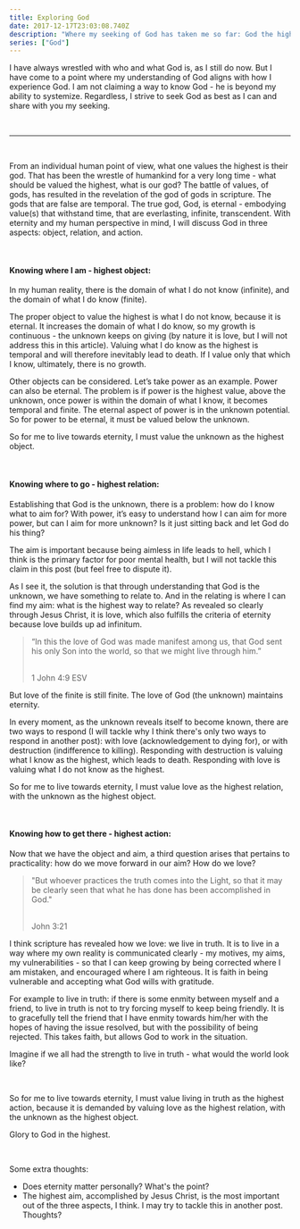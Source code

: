 ```yaml
---
title: Exploring God
date: 2017-12-17T23:03:08.740Z
description: "Where my seeking of God has taken me so far: God the highest as object, relation and action."
series: ["God"]
---
```


I have always wrestled with who and what God is, as I still do now. But I have come to a point where my understanding of God aligns with how I experience God. I am not claiming a way to know God - he is beyond my ability to systemize. Regardless, I strive to seek God as best as I can and share with you my seeking.

<br>

---

<br>

From an individual human point of view, what one values the highest is their god. That has been the wrestle of humankind for a very long time - what should be valued the highest, what is our god? The battle of values, of gods, has resulted in the revelation of the god of gods in scripture. The gods that are false are temporal. The true god, God, is eternal - embodying value(s) that withstand time, that are everlasting, infinite, transcendent. With eternity and  my human perspective in mind, I will discuss God in three aspects: object, relation, and action.

<br>

#### Knowing where I am - highest object:

In my human reality, there is the domain of what I do not know (infinite), and the domain of what I do know (finite).

The proper object to value the highest is what I do not know, because it is eternal. It increases the domain of what I do know, so my growth is continuous - the unknown keeps on giving (by nature it is love, but I will not address this in this article). Valuing what I do know as the highest is temporal and will therefore inevitably lead to death. If I value only that which I know, ultimately, there is no growth.

Other objects can be considered. Let’s take power as an example. Power can also be eternal. The problem is if power is the highest value, above the unknown, once power is within the domain of what I know, it becomes temporal and finite. The eternal aspect of power is in the unknown potential. So for power to be eternal, it must be valued below the unknown.

So for me to live towards eternity, I must value the unknown as the highest object.

<br>

#### Knowing where to go - highest relation:

Establishing that God is the unknown, there is a problem: how do I know what to aim for? With power, it’s easy to understand how I can aim for more power, but can I aim for more unknown? Is it just sitting back and let God do his thing?

The aim is important because being aimless in life leads to hell, which I think is the primary factor for poor mental health, but I will not tackle this claim in this post (but feel free to dispute it).

As I see it, the solution is that through understanding that God is the unknown, we have something to relate to. And in the relating is where I can find my aim: what is the highest way to relate? As revealed so clearly through Jesus Christ, it is love, which also fulfills the criteria of eternity because love builds up ad infinitum.

> “In this the love of God was made manifest among us, that God sent his only Son into the world, so that we might live through him.”
>
> <br>
> 1 John 4:9 ESV

But love of the finite is still finite. The love of God  (the unknown) maintains eternity.

In every moment, as the unknown reveals itself to become known, there are two ways to respond (I will tackle why I think there's only two ways to respond in another post): with love (acknowledgement to dying for), or with destruction (indifference to killing). Responding with destruction is valuing what I know as the highest, which leads to death. Responding with love is valuing what I do not know as the highest.

So for me to live towards eternity, I must value love as the highest relation, with the unknown as the highest object.

<br>

#### Knowing how to get there - highest action:

Now that we have the object and aim, a third question arises that pertains to practicality: how do we move forward in our aim? How do we love?

> "But whoever practices the truth comes into the Light, so that it may be clearly seen that what he has done has been accomplished in God."
>
> <br>
> John 3:21

I think scripture has revealed how we love: we live in truth. It is to live in a way where my own reality is communicated clearly - my motives, my aims, my vulnerabilities - so that I can keep growing by being corrected where I am mistaken, and encouraged where I am righteous. It is faith in being vulnerable and accepting what God wills with gratitude.

For example to live in truth: if there is some enmity between myself and a friend, to live in truth is not to try forcing myself to keep being friendly. It is to gracefully tell the friend that I have enmity towards him/her with the hopes of having the issue resolved, but with the possibility of being rejected. This takes faith, but allows God to work in the situation.

Imagine if we all had the strength to live in truth - what would the world look like?

<br>

So for me to live towards eternity, I must value living in truth as the highest action, because it is demanded by valuing love as the highest relation, with the unknown as the highest object.

Glory to God in the highest.

<br>

Some extra thoughts:

- Does eternity matter personally? What's the point?
- The highest aim, accomplished by Jesus Christ, is the most important out of the three aspects, I think. I may try to tackle this in another post. Thoughts?
